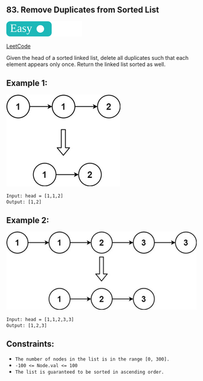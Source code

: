 ## 83. Remove Duplicates from Sorted List

![](../tags/easy.svg)

[LeetCode](https://leetcode.com/problems/remove-duplicates-from-sorted-list/)

Given the head of a sorted linked list, delete all duplicates such that each element appears only once. Return the linked list sorted as well.

## Example 1:

![](list1.jpg)

```
Input: head = [1,1,2]
Output: [1,2]
```

## Example 2:

![](list2.jpg)

```
Input: head = [1,1,2,3,3]
Output: [1,2,3]
```

## Constraints:

- `The number of nodes in the list is in the range [0, 300].`
- `-100 <= Node.val <= 100`
- `The list is guaranteed to be sorted in ascending order.`
